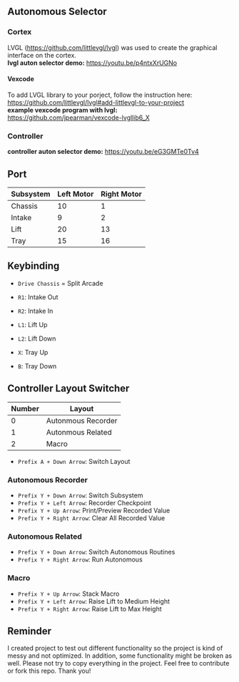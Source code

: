## Autonomous Selector

### Cortex

LVGL (https://github.com/littlevgl/lvgl) was used to create the graphical interface on the cortex.  
**lvgl auton selector demo:** https://youtu.be/p4ntxXrUGNo

#### Vexcode

To add LVGL library to your porject, follow the instruction here: https://github.com/littlevgl/lvgl#add-littlevgl-to-your-project  
**example vexcode program with lvgl:** https://github.com/jpearman/vexcode-lvgllib6_X

### Controller

**controller auton selector demo:** https://youtu.be/eG3GMTe0Tv4

## Port

| Subsystem | Left Motor | Right Motor |
| ------------- | ------------- | ------------- |
| Chassis | 10 | 1 |
| Intake | 9 | 2 |
| Lift | 20 | 13 |
| Tray | 15 | 16 |

## Keybinding

* `Drive Chassis` = Split Arcade

* `R1`: Intake Out
* `R2`: Intake In

* `L1`: Lift Up
* `L2`: Lift Down

* `X`: Tray Up
* `B`: Tray Down

## Controller Layout Switcher

| Number  | Layout |
| ------------- | ------------- |
| 0  | Autonmous Recorder  |
| 1  | Autonmous Related  |
| 2  | Macro  |

* `Prefix A + Down Arrow`: Switch Layout

### Autonomous Recorder

* `Prefix Y + Down Arrow`: Switch Subsystem
* `Prefix Y + Left Arrow`: Recorder Checkpoint
* `Prefix Y + Up Arrow`: Print/Preview Recorded Value
* `Prefix Y + Right Arrow`: Clear All Recorded Value

### Autonomous Related

* `Prefix Y + Down Arrow`: Switch Autonomous Routines
* `Prefix Y + Right Arrow`: Run Autonomous

### Macro

* `Prefix Y + Up Arrow`: Stack Macro
* `Prefix Y + Left Arrow`: Raise Lift to Medium Height
* `Prefix Y + Right Arrow`: Raise Lift to Max Height

## Reminder

I created project to test out different functionality so the project is kind of messy and not optimized. In addition, some functionality might be broken as well. Please not try to copy everything in the project. Feel free to contribute or fork this repo. Thank you!
